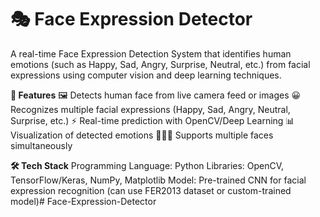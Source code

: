 # 🎭 Face Expression Detector

A real-time Face Expression Detection System that identifies human emotions (such as Happy, Sad, Angry, Surprise, Neutral, etc.) from facial expressions using computer vision and deep learning techniques.

**🚀 Features**
🖼️ Detects human face from live camera feed or images
😀 Recognizes multiple facial expressions (Happy, Sad, Angry, Neutral, Surprise, etc.)
⚡ Real-time prediction with OpenCV/Deep Learning
📊 Visualization of detected emotions
🧑‍🤝‍🧑 Supports multiple faces simultaneously

**🛠️ Tech Stack**
Programming Language: Python
Libraries: OpenCV, TensorFlow/Keras, NumPy, Matplotlib
Model: Pre-trained CNN for facial expression recognition (can use FER2013 dataset or custom-trained model)# Face-Expression-Detector
